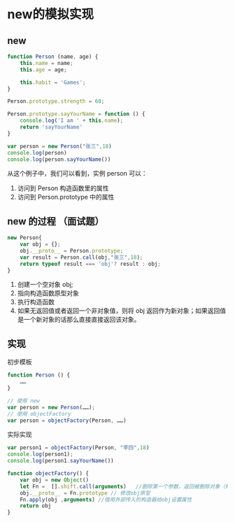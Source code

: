 # new的模拟实现
new
---
```js
function Person (name, age) {
    this.name = name;
    this.age = age;

    this.habit = 'Games';
}

Person.prototype.strength = 60;

Person.prototype.sayYourName = function () {
    console.log('I am ' + this.name);
    return 'sayYourName'
}

var person = new Person("张三",18)
console.log(person)
console.log(person.sayYourName())
```
从这个例子中，我们可以看到，实例 person 可以：
1. 访问到 Person 构造函数里的属性
2. 访问到 Person.prototype 中的属性

new 的过程 （面试题） 
---
```js
new Person{
    var obj = {};
    obj.__proto__ = Person.prototype;
    var result = Person.call(obj,"张三",18);
    return typeof result === 'obj'? result : obj;
}
```
1. 创建一个空对象 obj;
2. 指向构造函数原型对象
3. 执行构造函数
4. 如果无返回值或者返回一个非对象值，则将 obj 返回作为新对象；如果返回值是一个新对象的话那么直接直接返回该对象。



实现
---

初步模板
```js
function Person () {
    ……
}

// 使用 new
var person = new Person(……);
// 使用 objectFactory
var person = objectFactory(Person, ……)

```
实际实现
```js
var person1 = objectFactory(Person, "李四",18)
console.log(person1);
console.log(person1.sayYourName())

function objectFactory() {
    var obj = new Object()
    let Fn =  [].shift.call(arguments)   //删除第一个参数，返回被删除对象（构造函数），修改了原数组
    obj.__proto__ = Fn.prototype // 修改obj原型
    Fn.apply(obj ,arguments) //借用外部传入的构造器给obj设置属性
    return obj
}

```


